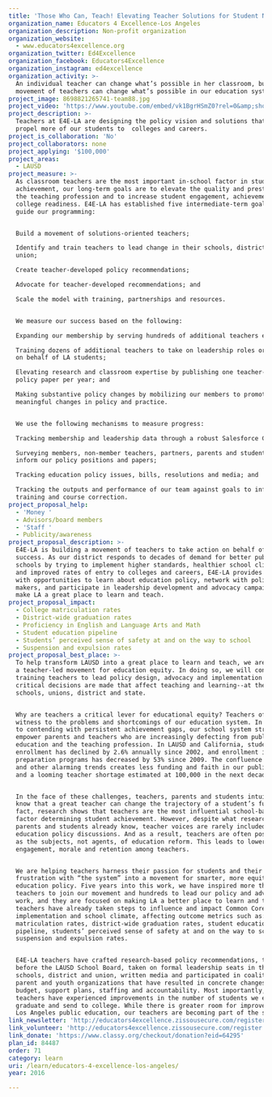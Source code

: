 ```yaml
---
title: 'Those Who Can, Teach! Elevating Teacher Solutions for Student Needs'
organization_name: Educators 4 Excellence-Los Angeles
organization_description: Non-profit organization
organization_website:
  - www.educators4excellence.org
organization_twitter: Ed4Excellence
organization_facebook: Educators4Excellence
organization_instagram: ed4excellence
organization_activity: >-
  An individual teacher can change what’s possible in her classroom, but a
  movement of teachers can change what’s possible in our education system.
project_image: 8698821265741-team88.jpg
project_video: 'https://www.youtube.com/embed/vk1BgrHSmZ0?rel=0&amp;showinfo=0'
project_description: >-
  Teachers at E4E-LA are designing the policy vision and solutions that will
  propel more of our students to  colleges and careers.
project_is_collaboration: 'No'
project_collaborators: none
project_applying: '$100,000'
project_areas:
  - LAUSD
project_measure: >-
  As classroom teachers are the most important in-school factor in student
  achievement, our long-term goals are to elevate the quality and prestige of
  the teaching profession and to increase student engagement, achievement and
  college readiness. E4E-LA has established five intermediate-term goals that
  guide our programming:


  Build a movement of solutions-oriented teachers;

  Identify and train teachers to lead change in their schools, districts and
  union;

  Create teacher-developed policy recommendations;

  Advocate for teacher-developed recommendations; and

  Scale the model with training, partnerships and resources.


  We measure our success based on the following: 

  Expanding our membership by serving hundreds of additional teachers each year;

  Training dozens of additional teachers to take on leadership roles or actions
  on behalf of LA students;

  Elevating research and classroom expertise by publishing one teacher-created
  policy paper per year; and

  Making substantive policy changes by mobilizing our members to promote
  meaningful changes in policy and practice.


  We use the following mechanisms to measure progress:

  Tracking membership and leadership data through a robust Salesforce CRM;

  Surveying members, non-member teachers, partners, parents and students to
  inform our policy positions and papers;

  Tracking education policy issues, bills, resolutions and media; and

  Tracking the outputs and performance of our team against goals to inform
  training and course correction.
project_proposal_help:
  - 'Money '
  - Advisors/board members
  - 'Staff '
  - Publicity/awareness
project_proposal_description: >-
  E4E-LA is building a movement of teachers to take action on behalf of student
  success. As our district responds to decades of demand for better public
  schools by trying to implement higher standards, healthier school climates,
  and improved rates of entry to colleges and careers, E4E-LA provides teachers
  with opportunities to learn about education policy, network with policy
  makers, and participate in leadership development and advocacy campaigns to
  make LA a great place to learn and teach.
project_proposal_impact:
  - College matriculation rates
  - District-wide graduation rates
  - Proficiency in English and Language Arts and Math
  - Student education pipeline
  - Students’ perceived sense of safety at and on the way to school
  - Suspension and expulsion rates
project_proposal_best_place: >-
  To help transform LAUSD into a great place to learn and teach, we are building
  a teacher-led movement for education equity. In doing so, we will continue
  training teachers to lead policy design, advocacy and implementation where
  critical decisions are made that affect teaching and learning--at their
  schools, unions, district and state. 


  Why are teachers a critical lever for educational equity? Teachers often bear
  witness to the problems and shortcomings of our education system. In addition
  to contending with persistent achievement gaps, our school system struggles to
  empower parents and teachers who are increasingly defecting from public
  education and the teaching profession. In LAUSD and California, student
  enrollment has declined by 2.6% annually since 2002, and enrollment in teacher
  preparation programs has decreased by 53% since 2009. The confluence of these
  and other alarming trends creates less funding and faith in our public schools
  and a looming teacher shortage estimated at 100,000 in the next decade.


  In the face of these challenges, teachers, parents and students intuitively
  know that a great teacher can change the trajectory of a student’s future. In
  fact, research shows that teachers are the most influential school-based
  factor determining student achievement. However, despite what research,
  parents and students already know, teacher voices are rarely included in
  education policy discussions. And as a result, teachers are often positioned
  as the subjects, not agents, of education reform. This leads to lower rates of
  engagement, morale and retention among teachers.


  We are helping teachers harness their passion for students and their
  frustration with “the system” into a movement for smarter, more equitable
  education policy. Five years into this work, we have inspired more than 4,500
  teachers to join our movement and hundreds to lead our policy and advocacy
  work, and they are focused on making LA a better place to learn and teach. Our
  teachers have already taken steps to influence and impact Common Core
  implementation and school climate, affecting outcome metrics such as: college
  matriculation rates, district-wide graduation rates, student education
  pipeline, students’ perceived sense of safety at and on the way to school and
  suspension and expulsion rates. 


  E4E-LA teachers have crafted research-based policy recommendations, testified
  before the LAUSD School Board, taken on formal leadership seats in their
  schools, district and union, written media and participated in coalitions with
  parent and youth organizations that have resulted in concrete changes to
  budget, support plans, staffing and accountability. Most importantly, our
  teachers have experienced improvements in the number of students we engage,
  graduate and send to college. While there is greater room for improvement in
  Los Angeles public education, our teachers are becoming part of the solution.
link_newsletter: 'http://educators4excellence.zissousecure.com/register'
link_volunteer: 'http://educators4excellence.zissousecure.com/register'
link_donate: 'https://www.classy.org/checkout/donation?eid=64295'
plan_id: 84487
order: 71
category: learn
uri: /learn/educators-4-excellence-los-angeles/
year: 2016

---
```

